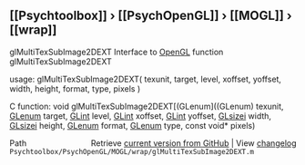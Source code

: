 ## [[Psychtoolbox]] &#8250; [[PsychOpenGL]] &#8250; [[MOGL]] &#8250; [[wrap]]

glMultiTexSubImage2DEXT  Interface to [OpenGL](OpenGL) function glMultiTexSubImage2DEXT  
  
usage:  glMultiTexSubImage2DEXT( texunit, target, level, xoffset, yoffset, width, height, format, type, pixels )  
  
C function:  void glMultiTexSubImage2DEXT[(GLenum]((GLenum) texunit, [GLenum](GLenum) target, [GLint](GLint) level, [GLint](GLint) xoffset, [GLint](GLint) yoffset, [GLsizei](GLsizei) width, [GLsizei](GLsizei) height, [GLenum](GLenum) format, [GLenum](GLenum) type, const void\* pixels)  




<div class="code_header" style="text-align:right;">
  <span style="float:left;">Path&nbsp;&nbsp;</span> <span class="counter">Retrieve <a href=
  "https://raw.github.com/Psychtoolbox-3/Psychtoolbox-3/beta/Psychtoolbox/PsychOpenGL/MOGL/wrap/glMultiTexSubImage2DEXT.m">current version from GitHub</a> | View <a href=
  "https://github.com/Psychtoolbox-3/Psychtoolbox-3/commits/beta/Psychtoolbox/PsychOpenGL/MOGL/wrap/glMultiTexSubImage2DEXT.m">changelog</a></span>
</div>
<div class="code">
  <code>Psychtoolbox/PsychOpenGL/MOGL/wrap/glMultiTexSubImage2DEXT.m</code>
</div>

